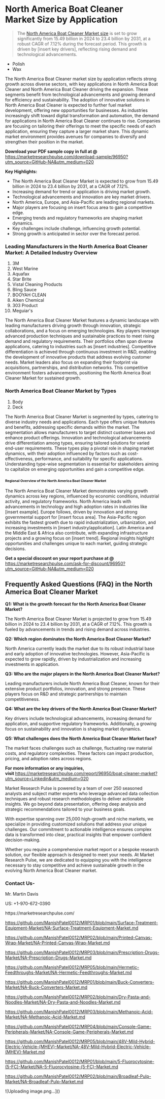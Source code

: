 <h1>North America Boat Cleaner Market&nbsp;Size by Application</h1><blockquote><p>The <a href="https://marketresearchpulse.com/download-sample/96950?utm_source=GitHub-NA&amp;utm_medium=020">North America Boat Cleaner Market size</a> is set to grow significantly from 15.49 billion in 2024 to 23.4 billion by 2031, at a robust CAGR of 7.12% during the forecast period. This growth is driven by [insert key drivers], reflecting rising demand and technological advancements.</p></blockquote><ul><li>Polish<li> Wax</li></ul><p>The North America Boat Cleaner market size by application reflects strong growth across diverse sectors, with key applications in North America Boat Cleaner and North America Boat Cleaner driving the expansion. These segments benefit from technological advancements and growing demand for efficiency and sustainability. The adoption of innovative solutions in North America Boat Cleaner is expected to further fuel market development, offering new opportunities for businesses. As industries increasingly shift toward digital transformation and automation, the demand for applications in North America Boat Cleaner continues to rise. Companies are focusing on tailoring their offerings to meet the specific needs of each application, ensuring they capture a larger market share. This dynamic market environment provides avenues for companies to diversify and strengthen their position in the market.</p><p><strong>Download your PDF sample copy in full at @ </strong><a href="https://marketresearchpulse.com/download-sample/96950?utm_source=GitHub-NA&amp;utm_medium=020">https://marketresearchpulse.com/download-sample/96950?utm_source=GitHub-NA&amp;utm_medium=020</a></p><p><strong>Key Highlights: </strong></p><ul><li>The North America Boat Cleaner Market is expected to grow from 15.49 billion in 2024 to 23.4 billion by 2031, at a CAGR of 7.12%.</li><li>Increasing demand for trend or application is driving market growth.</li><li>Technological advancements and innovation are key market drivers.</li><li>North America, Europe, and Asia-Pacific are leading regional markets.</li><li>Major players are focusing on insert focus area to gain a competitive edge.</li><li>Emerging trends and regulatory frameworks are shaping market dynamics.</li><li>Key challenges include challenge, influencing growth potential.</li><li>Strong growth is anticipated in sector over the forecast period.</li></ul><h3>Leading Manufacturers in the North America Boat Cleaner Market: A Detailed Industry Overview</h3><ol><li>3M</li><li>West Marine</li><li>Aquafax</li><li>Star Brite</li><li>Vistal Cleaning Products</li><li>Bling Sauce</li><li>BOOYAH CLEAN</li><li>Aiken Chemical</li><li>303 Product</li><li>Meguiar's</li></ol><div class="flex max-w-full flex-col flex-grow"><div class="min-h-8 text-message flex w-full flex-col items-end gap-2 whitespace-normal break-words [.text-message+&amp;]:mt-5" dir="auto" data-message-author-role="assistant" data-message-id="fd8432e4-4910-450d-b182-61b7bfb0a01f" data-message-model-slug="gpt-4o"><div class="flex w-full flex-col gap-1 empty:hidden first:pt-[3px]"><div class="markdown prose w-full break-words dark:prose-invert light"><p>The North America Boat Cleaner Market features a dynamic landscape with leading manufacturers driving growth through innovation, strategic collaborations, and a focus on emerging technologies. Key players leverage advanced production techniques and sustainable practices to meet rising demand and regulatory requirements. Their portfolios often span diverse applications, catering to industries such as [insert industries]. Competitive differentiation is achieved through continuous investment in R&amp;D, enabling the development of innovative products that address evolving customer needs. Market leaders also focus on expanding their footprint via acquisitions, partnerships, and distribution networks. This competitive environment fosters advancements, positioning the North America Boat Cleaner Market for sustained growth.</p></div></div></div></div><h3>North America Boat Cleaner Market by Types</h3><ol><li>Body<li> Deck</li></ol><div class="flex max-w-full flex-col flex-grow"><div class="min-h-8 text-message flex w-full flex-col items-end gap-2 whitespace-normal break-words [.text-message+&amp;]:mt-5" dir="auto" data-message-author-role="assistant" data-message-id="084470be-0bb7-4664-bddf-5156b4f41249" data-message-model-slug="gpt-4o-mini"><div class="flex w-full flex-col gap-1 empty:hidden first:pt-[3px]"><div class="markdown prose w-full break-words dark:prose-invert light"><p>The North America Boat Cleaner Market is segmented by types, catering to diverse industry needs and applications. Each type offers unique features and benefits, addressing specific demands within the market. The segmentation allows manufacturers to target distinct customer bases and enhance product offerings. Innovation and technological advancements drive differentiation among types, ensuring tailored solutions for varied end-user requirements. These types play a pivotal role in shaping market dynamics, with their adoption influenced by factors such as cost-effectiveness, performance, and suitability for specific applications. Understanding type-wise segmentation is essential for stakeholders aiming to capitalize on emerging opportunities and gain a competitive edge.</p></div></div></div></div><h3><span style="font-size: 11px;">Regional Overview of the North America Boat Cleaner Market</span></h3><div class="flex max-w-full flex-col flex-grow"><div class="min-h-8 text-message flex w-full flex-col items-end gap-2 whitespace-normal break-words [.text-message+&amp;]:mt-5" dir="auto" data-message-author-role="assistant" data-message-id="e9038762-ce64-4e30-91c9-9bd413514231" data-message-model-slug="gpt-4o-mini"><div class="flex w-full flex-col gap-1 empty:hidden first:pt-[3px]"><div class="markdown prose w-full break-words dark:prose-invert light"><p>The North America Boat Cleaner Market demonstrates varying growth dynamics across key regions, influenced by economic conditions, industrial activity, and regulatory frameworks. North America leads with advancements in technology and high adoption rates in industries like [insert example]. Europe follows, driven by innovation and strong governmental support for [insert focus area]. The Asia-Pacific region exhibits the fastest growth due to rapid industrialization, urbanization, and increasing investments in [insert industry/application]. Latin America and the Middle East &amp; Africa also contribute, with expanding infrastructure projects and a growing focus on [insert trend]. Regional insights highlight opportunities and challenges unique to each market, guiding strategic decisions.</p></div></div></div></div><p><strong>Get a special discount on your report purchase at @ </strong><a href="https://marketresearchpulse.com/ask-for-discount/96950?utm_source=GitHub-NA&amp;utm_medium=020">https://marketresearchpulse.com/ask-for-discount/96950?utm_source=GitHub-NA&amp;utm_medium=020</a></p><h2>Frequently Asked Questions (FAQ) in the North America Boat Cleaner Market</h2><p><strong>Q1: What is the growth forecast for the North America Boat Cleaner Market?</strong></p><p>The North America Boat Cleaner Market is projected to grow from 15.49 billion in 2024 to 23.4 billion by 2031, at a CAGR of 7.12%. This growth is fueled by advancements in trends and rising demand across industries.</p><p><strong>Q2: Which region dominates the North America Boat Cleaner Market?</strong></p><p>North America currently leads the market due to its robust industrial base and early adoption of innovative technologies. However, Asia-Pacific is expected to grow rapidly, driven by industrialization and increasing investments in application.</p><p><strong>Q3: Who are the major players in the North America Boat Cleaner Market?</strong></p><p>Leading manufacturers include North America Boat Cleaner, known for their extensive product portfolios, innovation, and strong presence. These players focus on R&amp;D and strategic partnerships to maintain competitiveness.</p><p><strong>Q4: What are the key drivers of the North America Boat Cleaner Market?</strong></p><p>Key drivers include technological advancements, increasing demand for application, and supportive regulatory frameworks. Additionally, a growing focus on sustainability and innovation is shaping market dynamics.</p><p><strong>Q5: What challenges does the North America Boat Cleaner Market face?</strong></p><p>The market faces challenges such as challenge, fluctuating raw material costs, and regulatory complexities. These factors can impact production, pricing, and adoption rates across regions.</p><p><strong>For more information or any inquiries, visit&nbsp;</strong><a href="https://marketresearchpulse.com/report/96950/boat-cleaner-market?utm_source=Linkedin&utm_medium=020">https://marketresearchpulse.com/report/96950/boat-cleaner-market?utm_source=Linkedin&utm_medium=020</a></p><p>Market Research Pulse is powered by a team of over 250 seasoned analysts and subject matter experts who leverage advanced data collection techniques and robust research methodologies to deliver actionable insights. We go beyond data presentation, offering deep analysis and strategic recommendations tailored to your business goals.</p><p>With expertise spanning over 25,000 high-growth and niche markets, we specialize in providing customized solutions that address your unique challenges. Our commitment to actionable intelligence ensures complex data is transformed into clear, practical insights that empower confident decision-making.</p><p>Whether you require a comprehensive market report or a bespoke research solution, our flexible approach is designed to meet your needs. At Market Research Pulse, we are dedicated to equipping you with the intelligence necessary to stay competitive and achieve sustainable growth in the evolving North America Boat Cleaner market.</p><h3><strong>Contact Us-</strong></h3><p>Mr. Martin Davis</p><p>US: +1-970-672-0390</p><p>https://marketresearchpulse.com/</p><p><a href="https://github.com/ManishPatel0012/MRP01/blob/main/Surface-Treatment-Equipment-Market/NA-Surface-Treatment-Equipment-Market.md">https://github.com/ManishPatel0012/MRP01/blob/main/Surface-Treatment-Equipment-Market/NA-Surface-Treatment-Equipment-Market.md</a></p><p><a href="https://github.com/ManishPatel0012/MRP02/blob/main/Printed-Canvas-Wrap-Market/NA-Printed-Canvas-Wrap-Market.md">https://github.com/ManishPatel0012/MRP02/blob/main/Printed-Canvas-Wrap-Market/NA-Printed-Canvas-Wrap-Market.md</a></p><p><a href="https://github.com/ManishPatel0012/MRP03/blob/main/Prescription-Drugs-Market/NA-Prescription-Drugs-Market.md">https://github.com/ManishPatel0012/MRP03/blob/main/Prescription-Drugs-Market/NA-Prescription-Drugs-Market.md</a></p><p><a href="https://github.com/ManishPatel0012/MRP05/blob/main/Hermetic-Feedthroughs-Market/NA-Hermetic-Feedthroughs-Market.md">https://github.com/ManishPatel0012/MRP05/blob/main/Hermetic-Feedthroughs-Market/NA-Hermetic-Feedthroughs-Market.md</a></p><p><a href="https://github.com/ManishPatel0012/MRP01/blob/main/Buck-Converters-Market/NA-Buck-Converters-Market.md">https://github.com/ManishPatel0012/MRP01/blob/main/Buck-Converters-Market/NA-Buck-Converters-Market.md</a></p><p><a href="https://github.com/ManishPatel0012/MRP02/blob/main/Dry-Pasta-and-Noodles-Market/NA-Dry-Pasta-and-Noodles-Market.md">https://github.com/ManishPatel0012/MRP02/blob/main/Dry-Pasta-and-Noodles-Market/NA-Dry-Pasta-and-Noodles-Market.md</a></p><p><a href="https://github.com/ManishPatel0012/MRP03/blob/main/Methanoic-Acid-Market/NA-Methanoic-Acid-Market.md">https://github.com/ManishPatel0012/MRP03/blob/main/Methanoic-Acid-Market/NA-Methanoic-Acid-Market.md</a></p><p><a href="https://github.com/ManishPatel0012/MRP04/blob/main/Console-Game-Peripherals-Market/NA-Console-Game-Peripherals-Market.md">https://github.com/ManishPatel0012/MRP04/blob/main/Console-Game-Peripherals-Market/NA-Console-Game-Peripherals-Market.md</a></p><p><a href="https://github.com/ManishPatel0012/MRP05/blob/main/48V-Mild-Hybrid-Electric-Vehicle-(MHEV)-Market/NA-48V-Mild-Hybrid-Electric-Vehicle-(MHEV)-Market.md">https://github.com/ManishPatel0012/MRP05/blob/main/48V-Mild-Hybrid-Electric-Vehicle-(MHEV)-Market/NA-48V-Mild-Hybrid-Electric-Vehicle-(MHEV)-Market.md</a></p><p><a href="https://github.com/ManishPatel0012/MRP01/blob/main/5-Fluorocytosine-(5-FC)-Market/NA-5-Fluorocytosine-(5-FC)-Market.md">https://github.com/ManishPatel0012/MRP01/blob/main/5-Fluorocytosine-(5-FC)-Market/NA-5-Fluorocytosine-(5-FC)-Market.md</a></p><p><a href="https://github.com/ManishPatel0012/MRP02/blob/main/Broadleaf-Pulp-Market/NA-Broadleaf-Pulp-Market.md">https://github.com/ManishPatel0012/MRP02/blob/main/Broadleaf-Pulp-Market/NA-Broadleaf-Pulp-Market.md</a></p>
![Uploading image.png…]()
